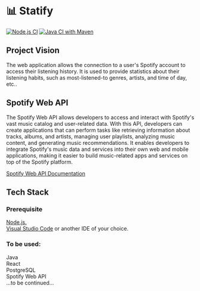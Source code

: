 # 📊 Statify
[![Node.js CI](https://github.com/SE-TINF22B6/Statify/actions/workflows/node.js.yml/badge.svg?branch=develop)](https://github.com/SE-TINF22B6/Statify/actions/workflows/node.js.yml)
[![Java CI with Maven](https://github.com/SE-TINF22B6/Statify/actions/workflows/maven.yml/badge.svg?branch=develop)](https://github.com/SE-TINF22B6/Statify/actions/workflows/maven.yml)
## Project Vision

The web application allows the connection to a user's Spotify account to access their listening history. It is used to provide statistics about their listening habits, such as most-listened-to genres, artists, and time of day, etc..

## Spotify Web API
The Spotify Web API allows developers to access and interact with Spotify's vast music catalog and user-related data. With this API, developers can create applications that can perform tasks like retrieving information about tracks, albums, and artists, managing user playlists, analyzing music content, and generating music recommendations. It enables developers to integrate Spotify's music data and services into their own web and mobile applications, making it easier to build music-related apps and services on top of the Spotify platform.

[Spotify Web API Documentation](https://developer.spotify.com/documentation/web-api)
## Tech Stack
### Prerequisite
[Node.js.](https://nodejs.org/de)  
[Visual Studio Code](https://code.visualstudio.com/download) or another IDE of your choice.  
### To be used:
Java  
React  
PostgreSQL  
Spotify Web API  
...to be continued...  

